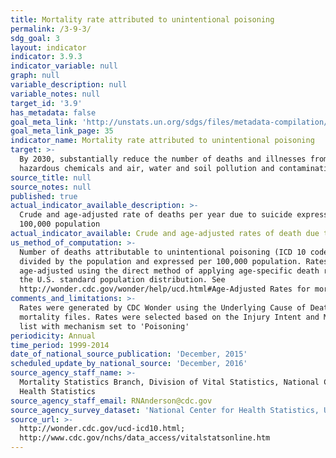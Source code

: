 ```yaml
---
title: Mortality rate attributed to unintentional poisoning
permalink: /3-9-3/
sdg_goal: 3
layout: indicator
indicator: 3.9.3
indicator_variable: null
graph: null
variable_description: null
variable_notes: null
target_id: '3.9'
has_metadata: false
goal_meta_link: 'http://unstats.un.org/sdgs/files/metadata-compilation/Metadata-Goal-3.pdf'
goal_meta_link_page: 35
indicator_name: Mortality rate attributed to unintentional poisoning
target: >-
  By 2030, substantially reduce the number of deaths and illnesses from
  hazardous chemicals and air, water and soil pollution and contamination.
source_title: null
source_notes: null
published: true
actual_indicator_available_description: >-
  Crude and age-adjusted rate of deaths per year due to suicide expressed per
  100,000 population
actual_indicator_available: Crude and age-adjusted rates of death due to unintentional poisoning
us_method_of_computation: >-
  Number of deaths attributable to unintentional poisoning (ICD 10 code X40-X49)
  divided by the population and expressed per 100,000 population. Rates are
  age-adjusted using the direct method of applying age-specific death rates to
  the U.S. standard population distribution. See
  http://wonder.cdc.gov/wonder/help/ucd.html#Age-Adjusted Rates for more detail.
comments_and_limitations: >-
  Rates were generated by CDC Wonder using the Underlying Cause of Death
  mortality files. Rates were selected based on the Injury Intent and Mechanism
  list with mechanism set to 'Poisoning'
periodicity: Annual
time_period: 1999-2014
date_of_national_source_publication: 'December, 2015'
scheduled_update_by_national_source: 'December, 2016'
source_agency_staff_name: >-
  Mortality Statistics Branch, Division of Vital Statistics, National Center for
  Health Statistics
source_agency_staff_email: RNAnderson@cdc.gov
source_agency_survey_dataset: 'National Center for Health Statistics, Underlying Cause of Death File'
source_url: >-
  http://wonder.cdc.gov/ucd-icd10.html;
  http://www.cdc.gov/nchs/data_access/vitalstatsonline.htm
---
```


